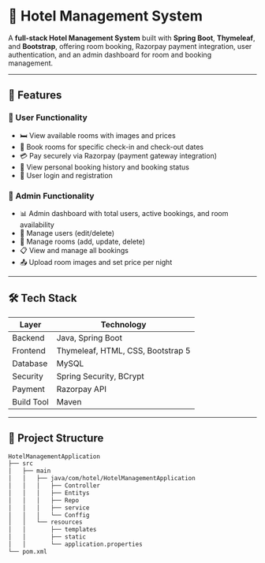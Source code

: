 # 🏨 Hotel Management System

A **full-stack Hotel Management System** built with **Spring Boot**, **Thymeleaf**, and **Bootstrap**, offering room booking, Razorpay payment integration, user authentication, and an admin dashboard for room and booking management.

---

## 🚀 Features

### 👤 User Functionality
- 🛏 View available rooms with images and prices
- 📅 Book rooms for specific check-in and check-out dates
- 💳 Pay securely via Razorpay (payment gateway integration)
- 🧾 View personal booking history and booking status
- 🔐 User login and registration

### 🔑 Admin Functionality
- 📊 Admin dashboard with total users, active bookings, and room availability
- 🧑 Manage users (edit/delete)
- 🏨 Manage rooms (add, update, delete)
- 📋 View and manage all bookings
- 📤 Upload room images and set price per night

---

## 🛠 Tech Stack

| Layer        | Technology           |
|--------------|----------------------|
| Backend      | Java, Spring Boot    |
| Frontend     | Thymeleaf, HTML, CSS, Bootstrap 5 |
| Database     | MySQL                |
| Security     | Spring Security, BCrypt             |
| Payment      | Razorpay API         |
| Build Tool   | Maven                |

---

## 🧱 Project Structure

```bash
HotelManagementApplication
├── src
│   ├── main
│   │   ├── java/com/hotel/HotelManagementApplication
│   │   │   ├── Controller
│   │   │   ├── Entitys
│   │   │   ├── Repo
│   │   │   ├── service
│   │   │   └── Conffig
│   │   └── resources
│   │       ├── templates
│   │       ├── static
│   │       └── application.properties
└── pom.xml

